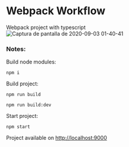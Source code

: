 # Webpack Workflow 

Webpack project with typescript
![Captura de pantalla de 2020-09-03 01-40-41](https://user-images.githubusercontent.com/50382935/92080747-a3a3a480-ed87-11ea-81a6-de6c230de9e2.png)


### Notes:
Build node modules:
```
npm i
```

Build project:
```
npm run build 
```
```
npm run build:dev
```


Start project:
```
npm start
```
Project available on  [http://localhost:9000](http://localhost:9000/) 
